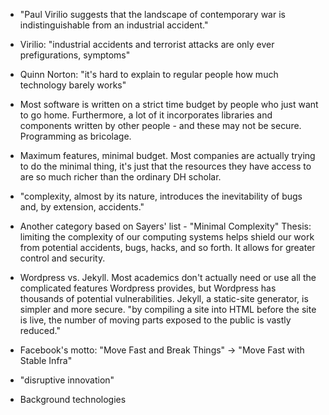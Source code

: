 - "Paul Virilio suggests that the landscape of contemporary war is indistinguishable from an industrial accident."
- Virilio: "industrial accidents and terrorist attacks are only ever prefigurations, symptoms"
- Quinn Norton: "it's hard to explain to regular people how much technology barely works"
- Most software is written on a strict time budget by people who just want to go home. Furthermore, a lot of it incorporates libraries and components written by other people - and these may not be secure. Programming as bricolage.
- Maximum features, minimal budget. Most companies are actually trying to do the minimal thing, it's just that the resources they have access to are so much richer than the ordinary DH scholar.
- "complexity, almost by its nature, introduces the inevitability of bugs and, by extension, accidents."
- Another category based on Sayers' list - "Minimal Complexity" Thesis: limiting the complexity of our computing systems helps shield our work from potential accidents, bugs, hacks, and so forth. It allows for greater control and security.
- Wordpress vs. Jekyll. Most academics don't actually need or use all the complicated features Wordpress provides, but Wordpress has thousands of potential vulnerabilities. Jekyll, a static-site generator, is simpler and more secure. "by compiling a site into HTML before the site is live, the number of moving parts exposed to the public is vastly reduced."

- Facebook's motto: "Move Fast and Break Things" -> "Move Fast with Stable Infra"
- "disruptive innovation"
- Background technologies
